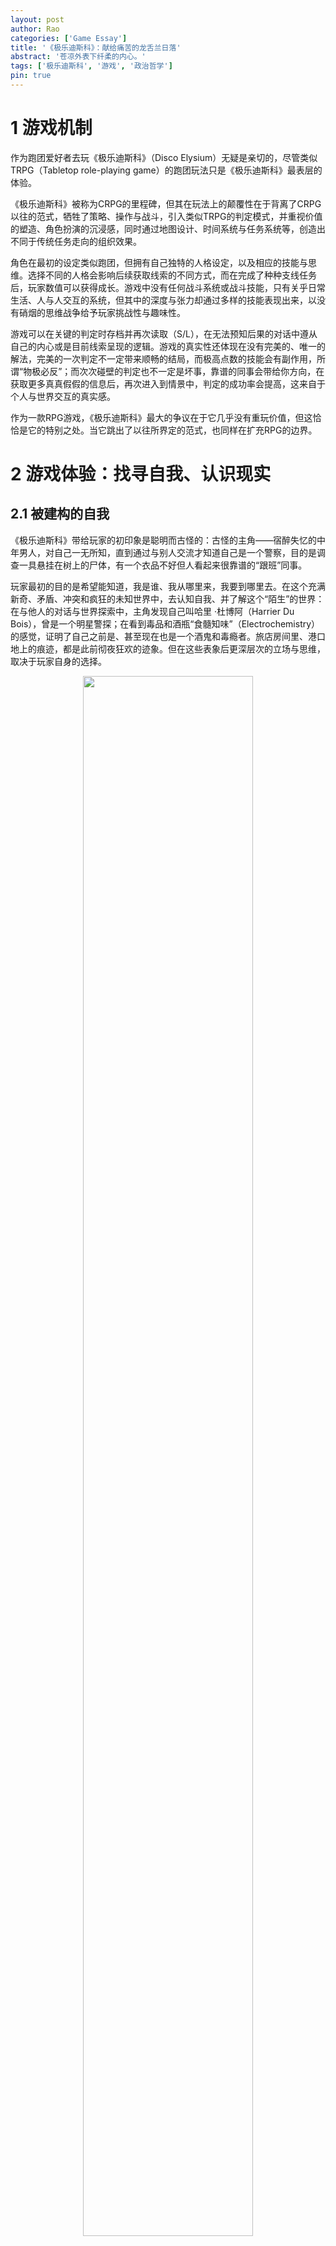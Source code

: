 ```yaml
---
layout: post
author: Rao 
categories: ['Game Essay']
title: '《极乐迪斯科》：献给痛苦的龙舌兰日落'
abstract: '苍凉外表下纤柔的内心。'
tags: ['极乐迪斯科', '游戏', '政治哲学']
pin: true
---
```



# 1 游戏机制

作为跑团爱好者去玩《极乐迪斯科》（Disco Elysium）无疑是亲切的，尽管类似TRPG（Tabletop role-playing game）的跑团玩法只是《极乐迪斯科》最表层的体验。  

《极乐迪斯科》被称为CRPG的里程碑，但其在玩法上的颠覆性在于背离了CRPG以往的范式，牺牲了策略、操作与战斗，引入类似TRPG的判定模式，并重视价值的塑造、角色扮演的沉浸感，同时通过地图设计、时间系统与任务系统等，创造出不同于传统任务走向的组织效果。  

角色在最初的设定类似跑团，但拥有自己独特的人格设定，以及相应的技能与思维。选择不同的人格会影响后续获取线索的不同方式，而在完成了种种支线任务后，玩家数值可以获得成长。游戏中没有任何战斗系统或战斗技能，只有关乎日常生活、人与人交互的系统，但其中的深度与张力却通过多样的技能表现出来，以没有硝烟的思维战争给予玩家挑战性与趣味性。  

游戏可以在关键的判定时存档并再次读取（S/L），在无法预知后果的对话中遵从自己的内心或是目前线索呈现的逻辑。游戏的真实性还体现在没有完美的、唯一的解法，完美的一次判定不一定带来顺畅的结局，而极高点数的技能会有副作用，所谓“物极必反”；而次次碰壁的判定也不一定是坏事，靠谱的同事会带给你方向，在获取更多真真假假的信息后，再次进入到情景中，判定的成功率会提高，这来自于个人与世界交互的真实感。  

作为一款RPG游戏，《极乐迪斯科》最大的争议在于它几乎没有重玩价值，但这恰恰是它的特别之处。当它跳出了以往所界定的范式，也同样在扩充RPG的边界。


# 2 游戏体验：找寻自我、认识现实

## 2.1 被建构的自我

《极乐迪斯科》带给玩家的初印象是聪明而古怪的：古怪的主角——宿醉失忆的中年男人，对自己一无所知，直到通过与别人交流才知道自己是一个警察，目的是调查一具悬挂在树上的尸体，有一个衣品不好但人看起来很靠谱的“跟班”同事。  

玩家最初的目的是希望能知道，我是谁、我从哪里来，我要到哪里去。在这个充满新奇、矛盾、冲突和疯狂的未知世界中，去认知自我、并了解这个“陌生”的世界：在与他人的对话与世界探索中，主角发现自己叫哈里 ·杜博阿（Harrier Du Bois），曾是一个明星警探；在看到毒品和酒瓶“食髓知味”（Electrochemistry）的感觉，证明了自己之前是、甚至现在也是一个酒鬼和毒瘾者。旅店房间里、港口地上的痕迹，都是此前彻夜狂欢的迹象。但在这些表象后更深层次的立场与思维，取决于玩家自身的选择。  

<figure align="center">
<img src="/Images/Disco1.png" style="width:80%">
</figure>

尽管最初会认为整个游戏的最终目的是调查尸体的凶手，但玩家会逐渐发现凶杀案只是冰山一角、一个警示、一个导火索，其背后是复杂的利益冲突，是一场巨大纠纷的前端。哈里（Harrier）和金（Kim Kitsuragi）作为警察最后排除了“伪装”的凶手，找到了真正的凶手，但那时候，凶手是谁、为什么杀、怎么杀的，已经全然不重要了。  

在最后，我们已经收集了许多这个世界的人与事物的碎片，拼凑出了一个完整的自我。从一张白纸的宿醉状态到真实描绘出在这个世界立足的自我的样貌。尽管到最后仍然是纠结的、复杂的、疯狂的、沮丧的状态，但我们无论如何都要去面对和接受这样的自己。


## 2.2 游戏与现实

《极乐迪斯科》作为一个游戏，带给玩家的却是比现实更现实的故事。这个现实根源于苏联，存在于现在的东欧，也很有可能会在未来任何地方出现。  

这个现实是——1951年瑞瓦肖（Revachol）中马丁内斯的断壁残垣，混乱的街区、随处可见的垃圾与毒品；朝着尸体扔石头并嚣张地向你示威的小混混坤诺（Cuno）；曾经作为紧急救护队一员、需要时刻戴着眼镜治疗辐射病的当铺老板（Bird's Nest Roy）；没有机会接受教育的书店女孩；萨马拉至上主义者(Semenese supremacist）、相信自己是这个世界的超种族的测颅先生（Measurehead）；港口集装箱里被高度经济系数与巨额的金钱占有所扭曲的富人（Mega Rich Light-bending Guy）；住在锅炉房的艺术创作者；等待丈夫回家的工人妻子，渔村中死去的男工人，和不忍将这个真相说出来的我们。  

这种现实本身只是一个画面的展现，但更深刻的现实是作为玩家在经历和感受了这些后，发现根本无法改变任何事情的苍白感和无力感。通过双胞胎兄弟轮流当选的工会会长俨然成为了另一个“野松公司”，而在工会领导下集体罢工的、没有受过教育的工人，根本不知道什么是集体加入董事会。更加可悲的是，有些工会成员很清楚地意识到，会长艾弗拉特（Evrart Claire）根本不是“两袖清风”的，并且认为这种腐败是为了大家的利益，甚至会心存感激。在这个残酷又混乱的世界，任何崇高的、纯洁的东西反而会被认为是虚假的、是道德主义的腐败。  

<figure align="center">
<img src="/Images/disco2.png" style="width:80%">
</figure>

在这样的现实中，我是谁？作为主角的哈里尔究竟为什么会变成这样？这些问题很自然地揭示了：这个拥有双重荣誉的警督，经历了瑞瓦肖公社的倒台、人间炼狱、经济繁荣、迪斯科的狂欢以及再一次的经济崩溃。未婚妻的离去、现实的迷惘让他歇斯底里地宿醉，高喊着“龙舌兰日落”，最后患上的逆行性失忆症。  

在哈里七天的梦境里都重复着混乱，最后一天梦到了自己的前未婚妻。当哈里尝试去吻她，可能会成功、可能不会成功，但最终都无法挽回，因为早已失去。在失忆前的几年里，我们可以想象是不是他每天都在经历这样的回忆的折磨与创伤，去酗酒、嗑药，歇斯底里，直到遗忘。这是哈里在极乐迪斯科世界的现实，也是很多东欧居民的现实。  

正如来自爱沙尼亚的制作组所说的：“《极乐迪斯科》的雏形来自于生长于前苏联时代的团队成员——读着苏联时代的科幻作品长大、憧憬未来的新生活，并最终目睹整个联邦的分崩离析。这些都影响了瑞瓦肖这座城市的呈现，这个大都会经历了不同阶段的洗礼，从王室倒台，到革命失败，而现在被所谓的国外自由市场联盟控制。民众在贫穷中艰难求生，在形态各异的政治观点碰撞中迷失自我。这里绝非乐土，但我们却再也熟悉不过——这不就是东欧曾经或者正在经历着的么？”


# 3 极乐世界：政治中的权力（power）与权利（rights）

## 3.1 政治的外表：政体的更迭

在整个世界观构建下，作为玩家我会惊叹于它触及“政治”的方式，是如何地直白与精彩。  

“政治”最直接的体现与手段是统治形式或政体（regime），瑞瓦肖非常明显就是苏联与东欧的映射。过去的瑞瓦肖是君主专制国家，而现在的瑞瓦肖是失败的共产主义革命和自由主义经济下的废墟。在公社被摧毁后，国际联盟成为瑞瓦肖的主人，并成立RCM（瑞瓦肖公民武装）以维持这城市在无政府状态下的秩序。从30年代经济的繁荣到40年代的经济崩溃，迪斯科在繁荣时是活泼的舞曲，而今是一片苍茫的废墟中白昼下的阴影。剧烈的动荡、多元的种族、旧秩序离开与新秩序尚未到来，不同立场的人们都在迷失，无论是保皇派还是康米主义者。  

以中国惯有对“政治”的理解，“政治”是有正当的、正义的、正确的、正值的，统治者应有正直的心去关心国家的秩序，以治理与管制的手段去维护人民的利益。令人讽刺的是，在极乐世界“瑞瓦肖”中，恰恰是最不存在政体意义上的“政治”的，但生活在其中的人们都深受过往政治的影响，但最终只剩下最迷茫的状态。  

## 3.2 政治的内核：权力的游戏  

更进一步，“政治”是关于获取权力与失去权力的游戏。国家政治管理公共权力，而这一统治权力的归属是政治的根本。在马基雅维利后，近现代的政治权力很少去考虑权力的获得是否是正当的，人的本性就是一种追求权力或力量，而政治就是不管出于多么阴险的或在道德上不正当的目的，只要有主动性去追求权力、让各种的资源为你服务，并最终获取并维持本来不属于你的权力，就是好的政治。  

在《极乐迪斯科》里，玩家扮演的警探哈里为了探查案件的真相去到处走访，工人们希望通过罢工以获得进入董事会、参与公司决策的权利，工贼希望放弃罢工、获得工作，野松公司的代表乔伊斯为了获取情报则与哈里进行合作、互相利用，工会会长利用吊人策划了一个谋局，而工贼头子是乔装打扮的雇佣兵、秘密地用武力胁迫工人以组织一场针对私刑的军事审判……  
大量的文本与互动将这个巨大的政治阴谋与博弈展现地淋漓尽致。在这片颓丧的土地，种族冲突、政治立场的碰撞，为了获得金钱、获得苟且的生存去抗争、去不择手段，去绞尽脑汁、尔虞我诈，这就是政治最淋漓尽致的体现，尽管有些行为的目的甚至不是为了权力本身。  

## 3.3 黑暗森林的状态

在“马基雅维利”的视角下，所有看似坏、看似好的人都是在这个乱世追求生存、追求自己权力的中立的行为。但我们在与他们对话，真实地感受他们生活的环境时，很难去保持中立的立场。在马丁内斯所有的权力追逐都是讽刺的，这里获取的权力并非是真实的，一个混乱政体、无政府状态下夺得的权力并不能带来更好的生存环境。每个人像在迪斯科的遗址上、废旧的霓虹灯广告牌下，在最黑暗森林的状态去互相猜忌、时刻恐惧。  

这恰恰回到了霍布斯所说的人的自然状态：人在自然上并非与人和平相处、而是倾向于冲突，在本性上追求的就是无止境的利益与荣耀。在缺乏一个作为公共裁决者和执行者的国家时，一切事物都是公有，没有明确的、有效力的法律作为权利界限。在马丁内斯，既没有一个绝对的武力通过征服让人们畏惧，也没有出于同意的共同契约去让渡权利，导致自然状态无法被转换为单一意志的国家。  

飘着风雪的断壁残垣更像是熊熊烈火燃烧后留下的灰尘，君主专制下的崇高和伟大被燃烧殆尽，但革命骐骥的自由与共同富裕也没有到来。主角哈里作为获得双重荣耀的警探，也不过是一个在崩溃的社会宿醉后浑浑噩噩又衣衫褴褛的醉鬼。在醉倒的前一刻，哈里开着车冲向海岸，声嘶力竭地喊龙舌兰日落到了，一切结束的时候到了，嚎啕大哭。  

而《极乐迪斯科》呈现这种“无政治”下的政治的方法是十分巧妙的。这种政治性的利益与身份的认同从何而来？正是来自于自我与他者的张力。主角从宿醉中醒来，在世界一片白纸的时候，是通过他人逐渐清晰对自我的认知。瑞瓦肖所有的势力，也都在通过获得超越于他人的权力与地位而进行政治的斗争。在与他者的博弈中，自我在追求权力与荣耀的路上才逐渐获得政治理性。在这种自然状态下，主角在最初名字的模糊性是很自然的。在一个没有秩序的世界不需要一个符号来立足，名字就只是一个符号。  

这个充满着苏联映射的游戏，拥有大量近现代的政治哲学展现得淋漓尽致之事，却反而让我更加回到了亚里士多德所说的“人是政治的动物”。在亚里士多德看来，政治一定是有超越性的意义的，好的统治者具有好的德性，公共利益得以满足。如果不生活在一个政体中，要么是自足的神，要么是低于人的动物。而瑞瓦肖，和现实中许多的国家或地区，是不是正是一个在废墟中宿醉、痛苦，将自己的希望寄托于彼岸的神，或在现实中沦为一个堕落的动物呢？  

总之，在大部分游戏仍是含蓄地、抽离地将政治作为一个剧情元素谈论时，《极乐迪斯科》很纯粹地将这些撕碎、剖开来审视，揭露出最敏感的现实和情感，并吸引玩家去思考。  


# 4 超出游戏外  

ZA/UM制作组关于世界观的解读会让人发现，瑞瓦肖不过是极乐世界中的七个伊苏林（Insulinde）的一座都市，而马丁内斯又是瑞瓦肖下属一个很小的区。未来极乐世界究竟会如何拓展是非常值得期待的。  

在我搜寻有关这个主创团队的信息时发现，ZA/UM制作组的名字来源于主创之一Robert Kurvitz在2009年建立的一个网站。这个词来自俄罗斯“白银时代”的著名诗人阿列克谢·叶利谢耶维奇·克鲁奇尼赫（Aleksei Yeliseyevich Kruchyonykh  Алексе́й Елисе́евич Кручёных），由俄文的前缀“зá”（超越）和名词“умь”（思想）构成，英译为“transreason”、“transration”、“beyonsense”。它象征着一种超越式的、来自于灵魂的诗意，并无确定的含义，却代表着一切超验性。  

这种强烈的个性让我感受到这个游戏之于团队就像是音乐之于一个乐队，尤其是带有强烈个人色彩与诉求的乐队。这个游戏世界就是他们个性的化身，他们想说的、想表达的，都在这个游戏中：把自己在爱沙尼亚受到的马克思主义的教育、生活过的陈旧肮脏的断壁残垣，每个香烟与酒、狂躁与抑郁伴随的夜晚，去投入到过往的每一寸回忆的海洋。  

这些离许多玩家有点陌生（在教科书）上的“现实”，以一种更诗意的形式作为游戏呈现在全世界玩家的面前，是一件很浪漫、很艺术、很超越现实的事情。制作组们本来在寻求各种不同的载体，试图把这一个虚无缥缈的艺术呈现出来。音乐、绘画、小说集、诗歌，直到寻找到了电子游戏，这个更能打破国界的表达载体。  

# 5 结语

ZA/UM中文版的通告说到：“《极乐迪斯科》就像是苏联寄出的最后一封信笺，通过科幻元素和游戏视角诉描绘了这样一幅画面——它告诉你说，放弃吧，屈服吧。我们没有丝毫不安与犹疑——《极乐迪斯科》就是一款生于磨难与失落的黑暗冒险。然而，细碎夹缝间偶有一丝光亮，残垣断壁处尚存几分友谊，唏嘘慨叹中不乏黑色幽默。”  

在与苏联的关系上，《极乐迪斯科》的确是一个描绘历史的作品。历史会有像掷骰子投点一般的巧合——一个偶然或一句话语可能改变了每个人的行动轨迹，乃至最后这个城市和世界的走向；历史也会有一次次无法达到的无力感。历史也不是苍白的记载，是每一个破碎的心灵、迷茫的灵魂，对过去有怀念或感伤，对未来有不可实现的期盼。在同一个历史中，不同的人的回忆是对于一个城市的历史不同的注脚。  

但《极乐迪斯科》同时也是现实与未来，我们不确定在未来康米主义是否会卷土重来。瑞瓦肖可以是任何梦想熄灭的地方，任何地方里的任何人。不论是主创团队所在的爱沙尼亚、其他苏联解体后的东欧国家，还是过去、现在、未来可能存在的无序与幽暗。而那些随着迪斯科的节奏舞动，在鸡尾酒的甜美中沉沦的“垮掉一代”，也绝不仅仅是过去，而是未来任何可能的丧失自我。  

<figure align="center">
<img src="/Images/disco3.png" style="width:80%">
</figure>

写到这里总感觉《极乐迪斯科》作为游戏会不会太过沉重，太过悲观和苍凉。但慢慢地玩、慢慢地玩，会逐渐发现制作组所说的游戏里面的tender core：一开始骂你猪猡的坤诺，在看到你尊重他之后，会像一个小大人一样跟你谈判，让你弯腰低头听他说话；当我们不惜存档读取多次判定，只为了成功地给金唱一首歌；当我们看到在政变冲突后，老兵一个人坐在海岸边的石头上，一边说那个混蛋一定是下地狱去了吧，另一边嚎啕大哭说我还是很喜欢他的，虽然我们当了一辈子仇人；当我们一起在教堂里跳disco，在灯球和破碎的色彩中想享受一刻的极乐。  

我感觉，它让我的生活确实好一点了。  

听闻前段时间在上海举办了《极乐迪斯科》同人活动，非常遗憾在国外没有能参加。活动记录几百个极乐迪斯科的玩家，各自为了热爱的事物大显身手，尽情地挥洒自己的爱和生命，发自内心的快乐。有些自发的演唱，有些成功，有些失败，但无论哪种都很好，因为这很迪斯科。迪斯科可以疯狂，可以垮掉，但最重要的是绚烂的自由。沉浸在一个个充满生气的群体中，尽情地挥洒自己的爱和生命。  

是不是，它让我们的生活，都好一些了。


 
_写50小时马丁内斯的雨雪后_   

_伦敦_

_23 Dec 2021_
